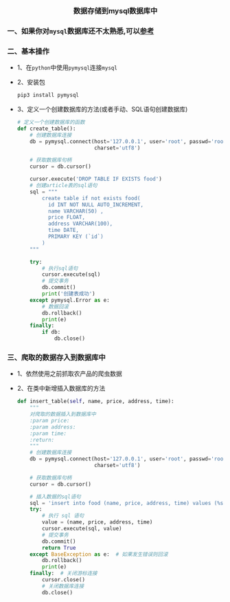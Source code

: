 ### <center>数据存储到mysql数据库中</center>


### 一、如果你对`mysql`数据库还不太熟悉,可以[参考](https://kuangshp1.gitbooks.io/python-base/content/chapter10/0.html)

### 二、基本操作

* 1、在`python`中使用`pymysql`连接`mysql`
* 2、安装包

  ```py
  pip3 install pymysql
  ```

* 3、定义一个创建数据库的方法(或者手动、SQL语句创建数据库)

  ```py
  # 定义一个创建数据库的函数
  def create_table():
      # 创建数据库连接
      db = pymysql.connect(host='127.0.0.1', user='root', passwd='root', db='nodejs', port=3306,
                           charset='utf8')

      # 获取数据库句柄
      cursor = db.cursor()

      cursor.execute('DROP TABLE IF EXISTS food')
      # 创建article表的sql语句
      sql = """
          create table if not exists food(
            id INT NOT NULL AUTO_INCREMENT,
            name VARCHAR(50) ,
            price FLOAT,
            address VARCHAR(100),
            time DATE,
            PRIMARY KEY (`id`)
          )
      """

      try:
          # 执行sql语句
          cursor.execute(sql)
          # 提交事务
          db.commit()
          print('创建表成功')
      except pymysql.Error as e:
          # 数据回滚
          db.rollback()
          print(e)
      finally:
          if db:
              db.close()
  ```

### 三、爬取的数据存入到数据库中

* 1、依然使用之前抓取农产品的爬虫数据
* 2、在类中新增插入数据库的方法

  ```py
  def insert_table(self, name, price, address, time):
      """
      对爬取的数据插入到数据库中
      :param price:
      :param address:
      :param time:
      :return:
      """
      # 创建数据库连接
      db = pymysql.connect(host='127.0.0.1', user='root', passwd='root', db='nodejs', port=3306,
                           charset='utf8')

      # 获取数据库句柄
      cursor = db.cursor()

      # 插入数据的sql语句
      sql = 'insert into food (name, price, address, time) values (%s, %s, %s, %s)'
      try:
          # 执行 sql 语句
          value = (name, price, address, time)
          cursor.execute(sql, value)
          # 提交事务
          db.commit()
          return True
      except BaseException as e:  # 如果发生错误则回滚
          db.rollback()
          print(e)
      finally:  # 关闭游标连接
          cursor.close()
          # 关闭数据库连接
          db.close()
  ```

